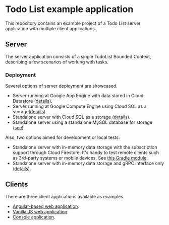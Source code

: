 # Todo List example application

This repository contains an example project of a Todo List server application with 
multiple client applications.

## Server

The server application consists of a single TodoList Bounded Context, describing a few scenarios
of working with tasks.

### Deployment

Several options of server deployment are showcased.

- Server running at Google App Engine with data stored in Cloud Datastore ([details](https://github.com/spine-examples/todo-list/tree/master/deployment/appengine-web)).
- Server running at Google Compute Engine using Cloud SQL as a storage([details](https://github.com/spine-examples/todo-list/tree/master/deployment/compute-cloud-sql)).
- Standalone server with Cloud SQL as a storage ([details](https://github.com/spine-examples/todo-list/tree/master/deployment/local-cloud-sql)).
- Standalone server using a standalone MySQL database for storage ([see](https://github.com/spine-examples/todo-list/tree/master/deployment/local-my-sql)).

Also, two options aimed for development or local tests:

- Standalone server with in-memory data storage with the subscription support through Cloud Firestore. 
It's handy to test remote clients such as 3rd-party systems or mobile devices. See [this Gradle module](https://github.com/spine-examples/todo-list/tree/master/deployment/local-firebase).
- Standalone server with in-memory data storage and gRPC interface only ([details](https://github.com/spine-examples/todo-list/tree/master/deployment/local-inmem)).  


## Clients

There are three client applications available as examples.

- [Angular-based web application](https://github.com/spine-examples/todo-list/tree/master/client-angular).
- [Vanilla JS web application](https://github.com/spine-examples/todo-list/tree/master/client-web).
- [Console application](https://github.com/spine-examples/todo-list/tree/master/client-cli). 
